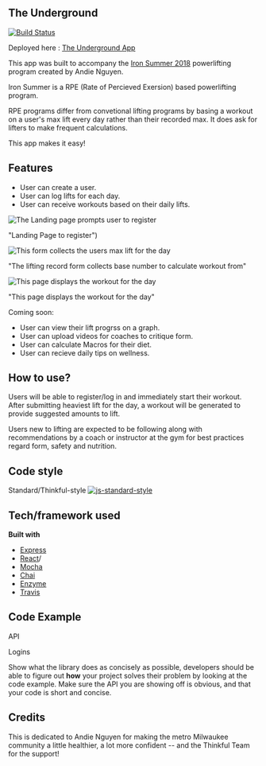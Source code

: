 ## The Underground
[![Build Status](https://travis-ci.org/tammyztian/the_underground_client.svg?branch=master)](https://travis-ci.org/tammyztian/the_underground_client)

Deployed here : [The Underground App](https://theunderground.netlify.com/) 


This app was built to accompany the [Iron Summer 2018](http://www.andienguyen.com/p/iron-summer-2018-program.html) powerlifting program created by Andie Nguyen.

Iron Summer is a RPE (Rate of Percieved Exersion) based powerlifting program. 

RPE programs differ from convetional lifting programs by basing a workout on a user's max lift every day rather than their recorded max. It does ask for lifters to make frequent calculations.

This app makes it easy!

## Features
- User can create a user.
- User can log lifts for each day.
- User can receive workouts based on their daily lifts.

![The Landing page prompts user to register](http://i64.tinypic.com/nd1rbr.png)

"Landing Page to register")

 ![This form collects the users max lift for the day](http://i67.tinypic.com/539x0k.png)

"The lifting record form collects base number to calculate workout from"


![This page displays the workout for the day](http://i64.tinypic.com/1055yqx.png)

"This page displays the workout for the day"

Coming soon:
- User can view their lift progrss on a graph.
- User can upload videos for coaches to critique form.
- User can calculate Macros for their diet.
- User can recieve daily tips on wellness.

## How to use?
Users will be able to register/log in and immediately start their workout. After submitting heaviest lift for the day, a workout will be generated to provide suggested amounts to lift.

Users new to lifting are expected to be following along with recommendations by a coach or instructor at the gym for best practices regard form, safety and nutrition.

## Code style
Standard/Thinkful-style
[![js-standard-style](https://img.shields.io/badge/code%20style-standard-brightgreen.svg?style=flat)](https://github.com/feross/standard)

## Tech/framework used

<b>Built with</b>
- [Express](https://expressjs.com/)
- [React](https://reactjs.org/)/
- [Mocha](https://mochajs.org/)
- [Chai](http://www.chaijs.com/)
- [Enzyme](https://airbnb.io/enzyme/docs/api/)
- [Travis](https://travis-ci.org)
 
## Code Example

API

Logins


Show what the library does as concisely as possible, developers should be able to figure out **how** your project solves their problem by looking at the code example. Make sure the API you are showing off is obvious, and that your code is short and concise.


## Credits
This is dedicated to Andie Nguyen for making the metro Milwaukee community a little healthier, a lot more confident -- and the Thinkful Team for the support!
